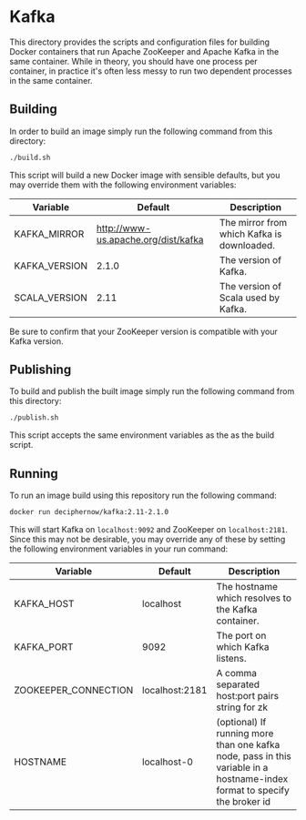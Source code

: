 # Kafka

This directory provides the scripts and configuration files for building Docker containers that run Apache ZooKeeper
and Apache Kafka in the same container.  While in theory, you should have one process per container, in practice it's
often less messy to run two dependent processes in the same container.

## Building

In order to build an image simply run the following command from this directory:

```bash
./build.sh
```

This script will build a new Docker image with sensible defaults, but you may override them with the following
environment variables:

| Variable          | Default                                 | Description                                    |
|-------------------|-----------------------------------------|------------------------------------------------|
| KAFKA_MIRROR      | http://www-us.apache.org/dist/kafka     | The mirror from which Kafka is downloaded.     |
| KAFKA_VERSION     | 2.1.0                                   | The version of Kafka.                          |
| SCALA_VERSION     | 2.11                                    | The version of Scala used by Kafka.            |


Be sure to confirm that your ZooKeeper version is compatible with your Kafka version.

## Publishing

To build and publish the built image simply run the following command from this directory:

```bash
./publish.sh
```

This script accepts the same environment variables as the as the build script.

## Running

To run an image build using this repository run the following command:

```bash
docker run deciphernow/kafka:2.11-2.1.0
```

This will start Kafka on `localhost:9092` and ZooKeeper on `localhost:2181`.  Since this may not be desirable, you may
override any of these by setting the following environment variables in your run command:

| Variable              | Default       | Description                                                                                                                   |
|-----------------------|---------------|-------------------------------------------------------------------------------------------------------------------------------|
| KAFKA_HOST            | localhost     | The hostname which resolves to the Kafka container.                                                                           |
| KAFKA_PORT            | 9092          | The port on which Kafka listens.                                                                                              |
| ZOOKEEPER_CONNECTION  | localhost:2181| A comma separated host:port pairs string for zk                                                                               |
| HOSTNAME              | localhost-0   | (optional) If running more than one kafka node, pass in this variable in a hostname-index format to specify the broker id     |
